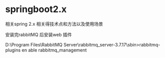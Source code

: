 # springboot2.x
相关spring 2.x 相关得技术点和方法以及使用场景

安装完rabbitMQ 后安装web 插件

D:\Program Files\RabbitMQ Server\rabbitmq_server-3.7.17\sbin>rabbitmq-plugins en
able rabbitmq_management